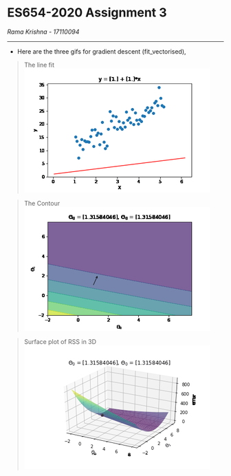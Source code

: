 # ES654-2020 Assignment 3

*Rama Krishna* - *17110094*

------

- Here are the three gifs for gradient descent (fit_vectorised),

> The line fit
![faf](Images\Q7line_fit_vectorised.gif)

>The Contour
![cplot](Images\Q7contour_plot_vectorised.gif)

> Surface plot of RSS in 3D
![splot](Images\Q7plot_surface_vectorised.gif)



